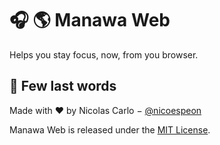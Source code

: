# 🎧 🌎 Manawa Web

Helps you stay focus, now, from you browser.

## 🐠 Few last words

Made with ❤️ by Nicolas Carlo − [@nicoespeon](https://twitter.com/nicoespeon)

Manawa Web is released under the [MIT License](https://choosealicense.com/licenses/mit/).
